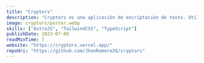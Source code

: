 ```yaml
---
title: "Cryptors"
description: "Cryptors es una aplicación de encriptación de texto. Utiliza algoritmos de hash para cifrar y descifrar mensajes de texto y fue desarrollada principalmente para encriptar y desencriptar mis datos personales para guardarlos en algun notebook en línea asegurando la privacidad y seguridad de mis datos."
image: cryptors/poster.webp
skills: ["AstroJS", "TailwindCSS", "TypeScript"]
publishDate: 2023-07-08
readMinTime: 7
website: "https://cryptors.vercel.app/"
repoUri: "https://github.com/JhonRomero26/cryptors"
---
```

